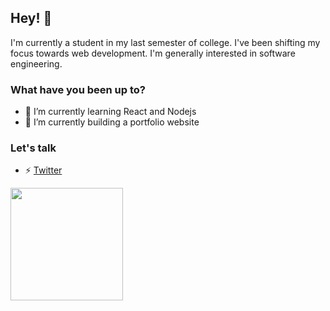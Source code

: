  ## Hey! 👋
 I'm currently a student in my last semester of college. I've been shifting my focus towards web development. I'm generally interested in software engineering.
 ### What have you been up to?
- 🌱 I’m currently learning React and Nodejs
- 🌱 I’m currently building a portfolio website
 ### Let's talk
- ⚡ [Twitter](https://twitter.com/dndanli) <br>

<div>
  <a href="https://github.com/dndanli">
<!--   <img height="180em" src="https://github-readme-stats.vercel.app/api?username=dndanli&show_icons=true&theme=buefy&include_all_commits=true&count_private=true"/> -->

  <img height="180em" src="https://github-readme-stats.vercel.app/api/top-langs/?username=dndanli&layout=compact&langs_count=7&theme=vue"/>
</div> 
